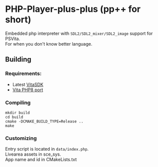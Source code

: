 # PHP-Player-plus-plus (pp++ for short)

Embedded php interpreter with `SDL2/SDL2_mixer/SDL2_image` support for PSVita.  
For when you don't know better language.

## Building

### Requirements:

* Latest [VitaSDK](https://vitasdk.org/)
* [Vita PHP8 port](https://github.com/isage/vita-packages-extra)

### Compiling

```
mkdir build
cd build
cmake -DCMAKE_BUILD_TYPE=Release ..
make
```

### Customizing

Entry script is located in `data/index.php`.  
Livearea assets in sce_sys.  
App name and id in CMakeLists.txt

